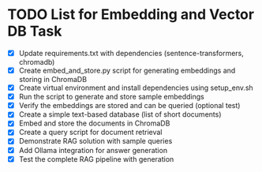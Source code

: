 # TODO List for Embedding and Vector DB Task

- [x] Update requirements.txt with dependencies (sentence-transformers, chromadb)
- [x] Create embed_and_store.py script for generating embeddings and storing in ChromaDB
- [x] Create virtual environment and install dependencies using setup_env.sh
- [x] Run the script to generate and store sample embeddings
- [x] Verify the embeddings are stored and can be queried (optional test)
- [x] Create a simple text-based database (list of short documents)
- [x] Embed and store the documents in ChromaDB
- [x] Create a query script for document retrieval
- [x] Demonstrate RAG solution with sample queries
- [x] Add Ollama integration for answer generation
- [x] Test the complete RAG pipeline with generation
